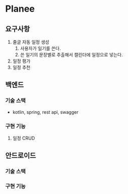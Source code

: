 # Planee

## 요구사항

1. 줄글 자동 일정 생성
   1. 사용자가 일기를 쓴다.
   2. 쓴 일기의 문장별로 추출해서 캘린더에 일정으로 넣는다.
2. 일정 평가
3. 일정 추천

## 백엔드

### 기술 스택

- kotlin, spring, rest api, swagger

### 구현 기능

1. 일정 CRUD

## 안드로이드

### 기술 스택

### 구현 기능